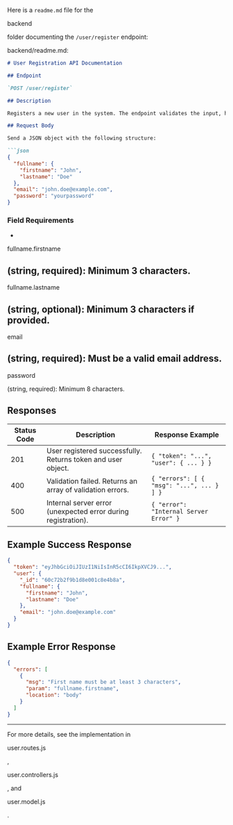 Here is a `readme.md` file for the 

backend

 folder documenting the `/user/register` endpoint:

backend/readme.md:

```markdown
# User Registration API Documentation

## Endpoint

`POST /user/register`

## Description

Registers a new user in the system. The endpoint validates the input, hashes the password, creates the user, and returns an authentication token along with the user data.

## Request Body

Send a JSON object with the following structure:

```json
{
  "fullname": {
    "firstname": "John",
    "lastname": "Doe"
  },
  "email": "john.doe@example.com",
  "password": "yourpassword"
}
```

### Field Requirements

- 

fullname.firstname

 (string, required): Minimum 3 characters.
- 

fullname.lastname

 (string, optional): Minimum 3 characters if provided.
- 

email

 (string, required): Must be a valid email address.
- 

password

 (string, required): Minimum 8 characters.

## Responses

| Status Code | Description                                                                                 | Response Example                                      |
|-------------|---------------------------------------------------------------------------------------------|-------------------------------------------------------|
| 201         | User registered successfully. Returns token and user object.                                 | `{ "token": "...", "user": { ... } }`                 |
| 400         | Validation failed. Returns an array of validation errors.                                    | `{ "errors": [ { "msg": "...", ... } ] }`             |
| 500         | Internal server error (unexpected error during registration).                                | `{ "error": "Internal Server Error" }`                |

## Example Success Response

```json
{
  "token": "eyJhbGciOiJIUzI1NiIsInR5cCI6IkpXVCJ9...",
  "user": {
    "_id": "60c72b2f9b1d8e001c8e4b8a",
    "fullname": {
      "firstname": "John",
      "lastname": "Doe"
    },
    "email": "john.doe@example.com"
  }
}
```

## Example Error Response

```json
{
  "errors": [
    {
      "msg": "First name must be at least 3 characters",
      "param": "fullname.firstname",
      "location": "body"
    }
  ]
}
```

---

For more details, see the implementation in 

user.routes.js

, 

user.controllers.js

, and 

user.model.js

.
```